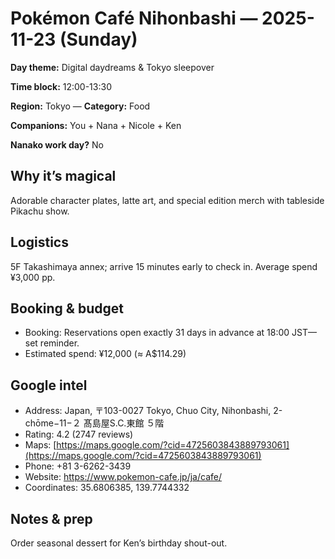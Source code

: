 # Pokémon Café Nihonbashi — 2025-11-23 (Sunday)

**Day theme:** Digital daydreams & Tokyo sleepover

**Time block:** 12:00-13:30

**Region:** Tokyo — **Category:** Food

**Companions:** You + Nana + Nicole + Ken

**Nanako work day?** No

## Why it’s magical
Adorable character plates, latte art, and special edition merch with tableside Pikachu show.

## Logistics
5F Takashimaya annex; arrive 15 minutes early to check in. Average spend ¥3,000 pp.

## Booking & budget
- Booking: Reservations open exactly 31 days in advance at 18:00 JST—set reminder.
- Estimated spend: ¥12,000 (≈ A$114.29)

## Google intel
- Address: Japan, 〒103-0027 Tokyo, Chuo City, Nihonbashi, 2-chōme−11−２ 髙島屋S.C.東館 ５階
- Rating: 4.2 (2747 reviews)
- Maps: [https://maps.google.com/?cid=4725603843889793061](https://maps.google.com/?cid=4725603843889793061)
- Phone: +81 3-6262-3439
- Website: https://www.pokemon-cafe.jp/ja/cafe/
- Coordinates: 35.6806385, 139.7744332

## Notes & prep
Order seasonal dessert for Ken’s birthday shout-out.
